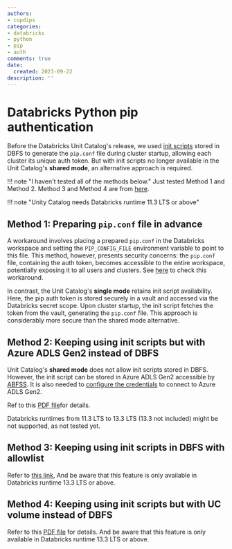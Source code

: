 ```yaml
---
authors:
- copdips
categories:
- databricks
- python
- pip
- auth
comments: true
date:
  created: 2023-09-22
description: ''
---
```


# Databricks Python pip authentication

Before the Databricks Unit Catalog's release, we used [init scripts](https://learn.microsoft.com/en-us/azure/databricks/init-scripts/) stored in DBFS to generate the `pip.conf` file during cluster startup, allowing each cluster its unique auth token. But with init scripts no longer available in the Unit Catalog's **shared mode**, an alternative approach is required.

<!-- more -->

!!! note "I haven't tested all of the methods below."
    Just tested Method 1 and Method 2. Method 3 and Method 4 are from [here](https://learn.microsoft.com/en-us/azure/databricks/init-scripts/#--migrate-init-scripts-from-dbfs).

!!! note "Unity Catalog needs Databricks runtime 11.3 LTS or above"

## Method 1: Preparing `pip.conf` file in advance

A workaround involves placing a prepared `pip.conf` in the Databricks workspace and setting the `PIP_CONFIG_FILE` environment variable to point to this file. This method, however, presents security concerns: the `pip.conf` file, containing the auth token, becomes accessible to the entire workspace, potentially exposing it to all users and clusters. See [here](https://github.com/databrickslabs/dbx/issues/739#issuecomment-1730308586) to check this workaround.

In contrast, the Unit Catalog's **single mode** retains init script availability. Here, the pip auth token is stored securely in a vault and accessed via the Databricks secret scope. Upon cluster startup, the init script fetches the token from the vault, generating the `pip.conf` file. This approach is considerably more secure than the shared mode alternative.

## Method 2: Keeping using init scripts but with Azure ADLS Gen2 instead of DBFS

Unit Catalog's **shared mode** does not allow init scripts stored in DBFS. However, the init script can be stored in Azure ADLS Gen2 accessible by [ABFSS](https://learn.microsoft.com/en-us/azure/storage/blobs/data-lake-storage-introduction-abfs-uri). It is also needed to [configure the credentials](https://learn.microsoft.com/en-us/azure/databricks/connect/storage/azure-storage) to connect to Azure ADLS Gen2.

Ref to this [PDF file](https://learn.microsoft.com/en-us/azure/databricks/_extras/documents/azure-init-adls.pdf)for details.

Databricks runtimes from 11.3 LTS to 13.3 LTS (13.3 not included) might be not supported, as not tested yet.

## Method 3: Keeping using init scripts in DBFS with allowlist

Refer to [this link](https://learn.microsoft.com/en-us/azure/databricks/release-notes/runtime/13.3lts#allowlist-for-init-scripts-jars-and-maven-coordinates-on-unity-catalog-shared-clusters-is-in-public-preview), And be aware that this feature is only available in Databricks runtime 13.3 LTS or above.

## Method 4: Keeping using init scripts but with UC volume instead of DBFS

Refer to this [PDF file](https://learn.microsoft.com/en-us/azure/databricks/_extras/documents/azure-init-volumes.pdf) for details. And be aware that this feature is only available in Databricks runtime 13.3 LTS or above.
